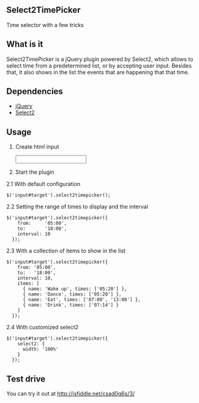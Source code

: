 ## Select2TimePicker

Time selector with a few tricks

## What is it

Select2TimePicker is a jQuery plugin powered by Select2, which allows to select
time from a predetermined list, or by accepting user input. Besides that, it also
shows in the list the events that are happening that that time.

## Dependencies

  * [jQuery](https://github.com/jquery/jquery)
  * [Select2](https://github.com/ivaynberg/select2)

## Usage

1. Create html input

    <input id='target'></input>

2. Start the plugin

2.1 With default configuration

    $('input#target').select2timepicker();

2.2 Setting the range of times to display and the interval

    $('input#target').select2timepicker({
        from:     '05:00',
        to:       '18:00',
        interval: 10
      });

2.3 With a collection of items to show in the list

    $('input#target').select2timepicker({
        from: '05:00',
        to:   '18:00',
        interval: 10,
        items: [
          { name: 'Wake up', times: ['05:20'] },
          { name: 'Dance', times: ['05:20'] },
          { name: 'Eat', times: ['07:00', '13:00'] },
          { name: 'Drink', times: ['07:14'] }
        ]
      });

2.4 With customized select2

    $('input#target').select2timepicker({
        select2: {
          width: '100%'
        }
      });

## Test drive

You can try it out at http://jsfiddle.net/csad0g6s/3/